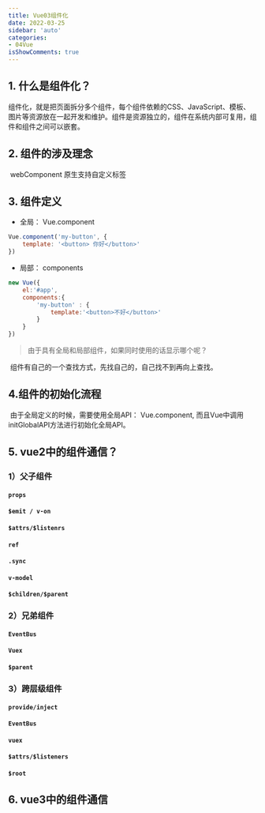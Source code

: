 ```yaml
---
title: Vue03组件化
date: 2022-03-25
sidebar: 'auto'
categories:
- 04Vue
isShowComments: true
---
```




## 1. 什么是组件化？

​	组件化，就是把页面拆分多个组件，每个组件依赖的CSS、JavaScript、模板、图片等资源放在一起开发和维护。组件是资源独立的，组件在系统内部可复用，组件和组件之间可以嵌套。



## 2. 组件的涉及理念

​	webComponent 原生支持自定义标签



## 3. 组件定义

- 全局： Vue.component

```js
Vue.component('my-button', {
    template: '<button> 你好</button>'
})
```

- 局部： components

```js
new Vue({
	el:'#app',
	components:{
		'my-button' : {
			template:'<button>不好</button>'
		}
	}
})
```



> 由于具有全局和局部组件，如果同时使用的话显示哪个呢？

​	组件有自己的一个查找方式，先找自己的，自己找不到再向上查找。



## 4.组件的初始化流程



​	由于全局定义的时候，需要使用全局API： Vue.component, 而且Vue中调用initGlobalAPI方法进行初始化全局API。





## 5. vue2中的组件通信？

### 1）父子组件

#### `props`



#### `$emit / v-on`



#### `$attrs/$listenrs`



#### `ref`



#### `.sync`



#### `v-model`



#### `$children/$parent`



### 2）兄弟组件

#### `EventBus`



#### `Vuex`



#### `$parent`



### 3）跨层级组件

#### `provide/inject`



#### `EventBus`



#### `vuex`



#### `$attrs/$listeners`



#### `$root`



## 6. vue3中的组件通信







